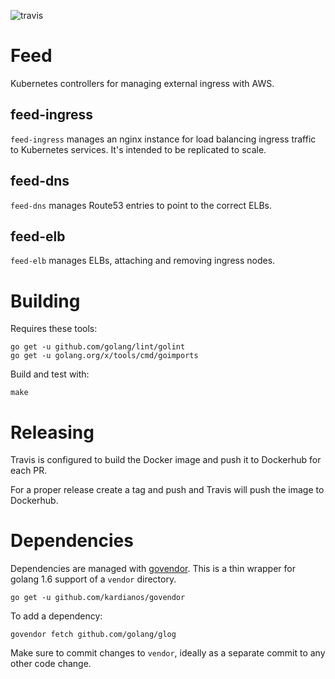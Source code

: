 ![travis](https://travis-ci.org/sky-uk/feed.svg?branch=master)

# Feed

Kubernetes controllers for managing external ingress with AWS.

## feed-ingress

`feed-ingress` manages an nginx instance for load balancing ingress traffic to Kubernetes services.
It's intended to be replicated to scale.

## feed-dns

`feed-dns` manages Route53 entries to point to the correct ELBs.

## feed-elb

`feed-elb` manages ELBs, attaching and removing ingress nodes.

# Building

Requires these tools:

    go get -u github.com/golang/lint/golint
    go get -u golang.org/x/tools/cmd/goimports
    
Build and test with:

    make
    
# Releasing

Travis is configured to build the Docker image and push it to Dockerhub for each PR.

For a proper release create a tag and push and Travis will push the image to Dockerhub.

# Dependencies

Dependencies are managed with [govendor](https://github.com/kardianos/govendor). 
This is a thin wrapper for golang 1.6 support of a `vendor` directory.

    go get -u github.com/kardianos/govendor

To add a dependency:

    govendor fetch github.com/golang/glog

Make sure to commit changes to `vendor`, ideally as a separate commit to any other code change.

